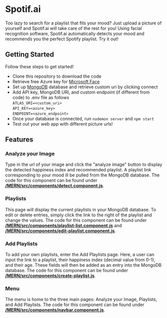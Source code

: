 # Spotif.ai
Too lazy to search for a playlist that fits your mood? Just upload a picture of yourself and Spotif.ai will take care of the rest for you! Using facial recognition software, 
Spotif.ai automatically detects your mood and recommends you the perfect Spotify playlist. Try it out!

## Getting Started
Follow these steps to get started!
- Clone this repository to download the code
- Retrieve free Azure key for [Microsoft Face](https://azure.microsoft.com/en-us/services/cognitive-services/face/)
- Set up [MongoDB](https://www.mongodb.com/) database and retrieve custom uri by clicking connect
- Add API key, MongoDB URI, and custom endpoint (if different from code) to .env file as follows\
  ``ATLAS_URI=<custom_uri>``\
  ``API_KEY=<azure_key>``\
  ``ENDPOINT=<azure_endpoint>``
- Once your database is connected, run ``nodemon server`` and ``npm start``
- Test out your web app with different picture urls!

## Features
### Analyze your Image
Type in the url of your image and click the "analyze image" button to display the detected happiness index and recommended playlist. A playlist link corresponding to your mood ill be pulled from the MongoDB database. The code for this component can be found under [**/MERN/src/components/detect.component.js**](https://github.com/aidenszeto/Spotif.ai/blob/master/MERN/src/components/detect.component.js).
### Playlists
This page will display the current playlists in your MongoDB database. To edit or delete entries, simply click the link to the right of the playlist and change the values. The code for this component can be found under [**/MERN/src/components/playlist-list.component.js**](https://github.com/aidenszeto/Spotif.ai/blob/master/MERN/src/components/playlist-list.component.js) and [**/MERN/src/components/edit-playlist.component.js**](https://github.com/aidenszeto/Spotif.ai/blob/master/MERN/src/components/edit-list.component.js).
### Add Playlists
To add your own playlists, enter the Add Playlists page. Here, a user can input the link to a playlist, their happiness index (decimal value from 0-1), and their age. These fields will then be added as an entry into the MongoDB database. The code for this component can be found under [**/MERN/src/components/create-playlist.js**](https://github.com/aidenszeto/Spotif.ai/blob/master/MERN/src/components/create-playlist.component.js).
### Menu
The menu is home to the three main pages: Analyze your Image, Playlists, and Add Playlists. The code for this component can be found under [**/MERN/src/components/navbar.component.js**](https://github.com/aidenszeto/Spotif.ai/blob/master/MERN/src/components/navbar.component.js).
